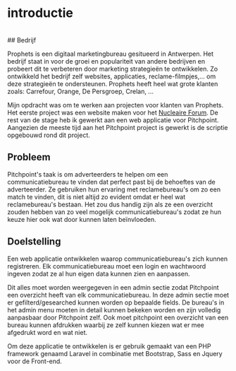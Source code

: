 # introductie
<br>
## Bedrijf

Prophets is een digitaal marketingbureau gesitueerd in Antwerpen. Het bedrijf staat in voor de groei en populariteit van andere bedrijven en probeert dit te verbeteren door marketing strategieën te ontwikkelen. Zo ontwikkeld het bedrijf zelf websites, applicaties, reclame-filmpjes,... om deze strategieën te ondersteunen. Prophets heeft heel wat grote klanten zoals: Carrefour, Orange, De Persgroep, Crelan, ...

Mijn opdracht was om te werken aan projecten voor klanten van Prophets. Het eerste project was een website maken voor het [Nucleaire Forum](https://www.nucleairforum.be/energie/fukushima). De rest van de stage heb ik gewerkt aan een web applicatie voor Pitchpoint. Aangezien de meeste tijd aan het Pitchpoint project is gewerkt is de scriptie opgebouwd rond dit project.


## Probleem
Pitchpoint's taak is om adverteerders te helpen om een communicatiebureau te vinden dat perfect past bij de behoeftes van de adverteerder. Ze gebruiken hun ervaring met reclamebureau's om zo een match te vinden, dit is niet altijd zo evident omdat er heel wat reclamebureau's bestaan. Het zou dus handig zijn als ze een overzicht zouden hebben van zo veel mogelijk communicatiebureau's zodat ze hun keuze hier ook wat door kunnen laten beïnvloeden.


## Doelstelling
Een web applicatie ontwikkelen waarop communicatiebureau's zich kunnen registreren. Elk communicatiebureau moet een login en wachtwoord ingeven zodat ze al hun eigen data kunnen zien en aanpassen.

Dit alles moet worden weergegeven in een admin sectie zodat Pitchpoint een overzicht heeft van elk communicatiebureau. In deze admin sectie moet er gefilterd/gesearched kunnen worden op bepaalde fields. De bureau's in het admin menu moeten in detail kunnen bekeken worden en zijn volledig aanpasbaar door Pitchpoint zelf. Ook moet pitchpoint een overzicht van een bureau kunnen afdrukken waarbij ze zelf kunnen kiezen wat er mee afgedrukt word en wat niet.

Om deze applicatie te ontwikkelen is er gebruik gemaakt van een PHP framework genaamd Laravel in combinatie met Bootstrap, Sass en Jquery voor de Front-end.

